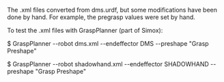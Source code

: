The .xml files converted from dms.urdf, but some modifications have been done by hand. For example, the pregrasp values were set by hand.

To test the .xml files with GraspPlanner (part of Simox):

$ GraspPlanner --robot dms.xml --endeffector DMS --preshape "Grasp Preshape"

$ GraspPlanner --robot shadowhand.xml --endeffector SHADOWHAND --preshape "Grasp Preshape"
